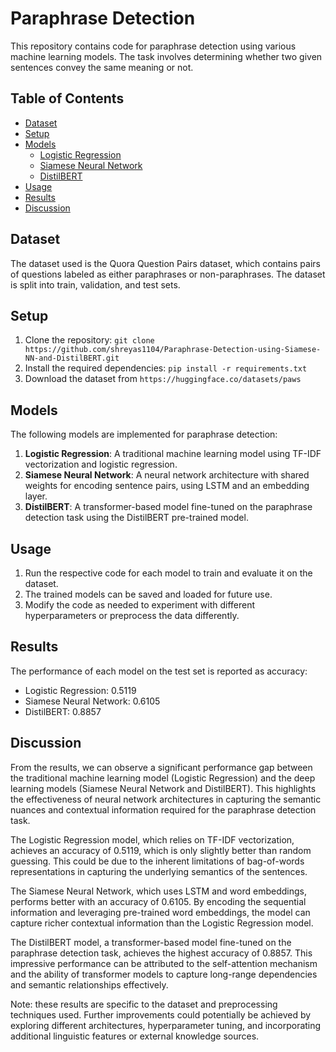 # Paraphrase Detection

This repository contains code for paraphrase detection using various machine learning models. The task involves determining whether two given sentences convey the same meaning or not.

## Table of Contents

- [Dataset](#dataset)
- [Setup](#setup)
- [Models](#models)
    - [Logistic Regression](#logistic-regression)
    - [Siamese Neural Network](#siamese-neural-network)
    - [DistilBERT](#distilbert)
- [Usage](#usage)
- [Results](#results)
- [Discussion](#discussion)

## Dataset

The dataset used is the Quora Question Pairs dataset, which contains pairs of questions labeled as either paraphrases or non-paraphrases. The dataset is split into train, validation, and test sets.

## Setup

1. Clone the repository: `git clone https://github.com/shreyas1104/Paraphrase-Detection-using-Siamese-NN-and-DistilBERT.git`
2. Install the required dependencies: `pip install -r requirements.txt`
3. Download the dataset from `https://huggingface.co/datasets/paws`

## Models

The following models are implemented for paraphrase detection:

1. **Logistic Regression**: A traditional machine learning model using TF-IDF vectorization and logistic regression.
2. **Siamese Neural Network**: A neural network architecture with shared weights for encoding sentence pairs, using LSTM and an embedding layer.
3. **DistilBERT**: A transformer-based model fine-tuned on the paraphrase detection task using the DistilBERT pre-trained model.

## Usage

1. Run the respective code for each model to train and evaluate it on the dataset.
2. The trained models can be saved and loaded for future use.
3. Modify the code as needed to experiment with different hyperparameters or preprocess the data differently.

## Results

The performance of each model on the test set is reported as accuracy:

- Logistic Regression: 0.5119
- Siamese Neural Network: 0.6105
- DistilBERT: 0.8857

## Discussion

From the results, we can observe a significant performance gap between the traditional machine learning model (Logistic Regression) and the deep learning models (Siamese Neural Network and DistilBERT). This highlights the effectiveness of neural network architectures in capturing the semantic nuances and contextual information required for the paraphrase detection task.

The Logistic Regression model, which relies on TF-IDF vectorization, achieves an accuracy of 0.5119, which is only slightly better than random guessing. This could be due to the inherent limitations of bag-of-words representations in capturing the underlying semantics of the sentences.

The Siamese Neural Network, which uses LSTM and word embeddings, performs better with an accuracy of 0.6105. By encoding the sequential information and leveraging pre-trained word embeddings, the model can capture richer contextual information than the Logistic Regression model.

The DistilBERT model, a transformer-based model fine-tuned on the paraphrase detection task, achieves the highest accuracy of 0.8857. This impressive performance can be attributed to the self-attention mechanism and the ability of transformer models to capture long-range dependencies and semantic relationships effectively.

Note: these results are specific to the dataset and preprocessing techniques used. Further improvements could potentially be achieved by exploring different architectures, hyperparameter tuning, and incorporating additional linguistic features or external knowledge sources.
